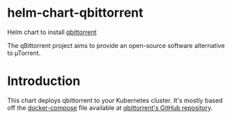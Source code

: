 # helm-chart-qbittorrent

Helm chart to install [qbittorrent](https://www.qbittorrent.org/)

The qBittorrent project aims to provide an open-source software alternative to µTorrent.

# Introduction

This chart deploys qbittorrent to your Kubernetes cluster. It's mostly based off the
[docker-compose](https://github.com/linuxserver/docker-qbittorrent?tab=readme-ov-file#docker-compose-recommended-click-here-for-more-info) file
available at [qbittorrent's GitHub repository](https://github.com/linuxserver/docker-qbittorrent).